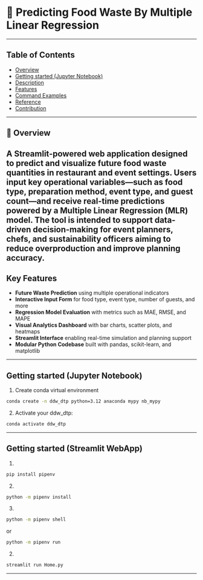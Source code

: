 # 🌱 Predicting Food Waste By Multiple Linear Regression
---

## Table of Contents
- [Overview](#-overview)
- [Getting started (Jupyter Notebook)](#getting-started-jupyter-notebook)
- [Description](#descripton)
- [Features](#features)
- [Command Examples](#)
- [Reference](#reference)
- [Contribution](#contribution)
---

## 📝 Overview

A Streamlit-powered web application designed to predict and visualize future food waste quantities in restaurant and event settings. Users input key operational variables—such as food type, preparation method, event type, and guest count—and receive real-time predictions powered by a Multiple Linear Regression (MLR) model. The tool is intended to support data-driven decision-making for event planners, chefs, and sustainability officers aiming to reduce overproduction and improve planning accuracy.  
---

## Key Features

- **Future Waste Prediction** using multiple operational indicators
- **Interactive Input Form** for food type, event type, number of guests, and more
- **Regression Model Evaluation** with metrics such as MAE, RMSE, and MAPE
- **Visual Analytics Dashboard** with bar charts, scatter plots, and heatmaps
- **Streamlit Interface** enabling real-time simulation and planning support
- **Modular Python Codebase** built with pandas, scikit-learn, and matplotlib
---

## Getting started (Jupyter Notebook)
1. Create conda virtual environment
``` bash
conda create -n ddw_dtp python=3.12 anaconda mypy nb_mypy
```

2. Activate your ddw_dtp:
``` bash
conda activate ddw_dtp
```
---

## Getting started (Streamlit WebApp)
1.
``` bash
pip install pipenv
```

2. 
``` bash
python -m pipenv install
```

3. 
``` bash
python -m pipenv shell
```
or 
``` bash
python -m pipenv run
```

2. 
``` bash
streamlit run Home.py
```
---

